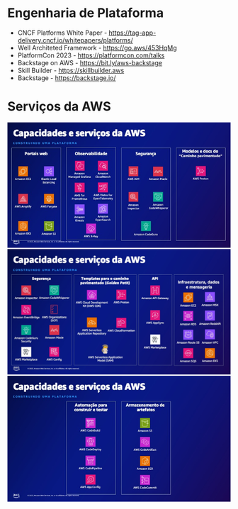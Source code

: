# Engenharia de Plataforma

* CNCF Platforms White Paper - https://tag-app-delivery.cncf.io/whitepapers/platforms/
* Well Architeted Framework - https://go.aws/453HqMg
* PlatformCon 2023 - https://platformcon.com/talks
* Backstage on AWS - https://bit.ly/aws-backstage
* Skill Builder - https://skillbuilder.aws
* Backstage - https://backstage.io/

# Serviços da AWS

![CNCF: Capacidades i](./cap-01.jpg)
![CNCF: Capacidades ii](./cap-02.jpg)
![CNCF: Capacidades iii](./cap-03.jpg)
